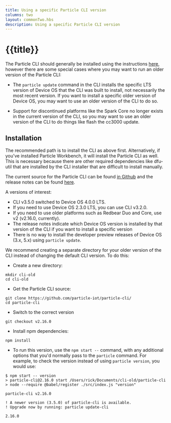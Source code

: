 ```yaml
---
title: Using a specific Particle CLI version
columns: two
layout: commonTwo.hbs
description: Using a specific Particle CLI version
---
```


# {{title}}

The Particle CLI should generally be installed using the instructions [here](/getting-started/developer-tools/cli), however there are some special cases where you may want to run an older version of the Particle CLI:

- The `particle update` command in the CLI installs the specific LTS version of Device OS that the CLI was built to install, not necessarily the most recent version. If you want to install a specific older version of Device OS, you may want to use an older version of the CLI to do so.

- Support for discontinued platforms like the Spark Core no longer exists in the current version of the CLI, so you may want to use an older version of the CLI to do things like flash the cc3000 update.

## Installation

The recommended path is to install the CLI as above first. Alternatively, if you've installed Particle Workbench, it will install the Particle CLI as well. This is necessary because there are other required dependencies like dfu-util that are installed by the CLI installer that are difficult to install manually.

The current source for the Particle CLI can be found [in Github](https://github.com/particle-iot/particle-cli) and the release notes can be found [here](https://github.com/particle-iot/particle-cli/releases).

A versions of interest:

- CLI v3.5.0 switched to Device OS 4.0.0 LTS. 
- If you need to use Device OS 2.3.0 LTS, you can use CLI v3.2.0.
- If you need to use older platforms such as Redbear Duo and Core, use v2 (v2.16.0, currently).
- The release notes indicate which Device OS version is installed by that version of the CLI if you want to install a specific version
- There is no way to install the developer preview releases of Device OS (3.x, 5.x) using `particle update`.

We recommend creating a separate directory for your older version of the CLI instead of changing the default CLI version. To do this:

- Create a new directory:

```
mkdir cli-old
cd cli-old
```

- Get the Particle CLI source:

```
git clone https://github.com/particle-iot/particle-cli/
cd particle-cli
```

- Switch to the correct version

```
git checkout v2.16.0
```

- Install npm dependencies:

```
npm install
```

- To run this version, use the `npm start --` command, with any additional options that you'd normally pass to the `particle` command. For example, to check the version instead of using `particle version`, you would use:

```
$ npm start -- version
> particle-cli@2.16.0 start /Users/rick/Documents/cli-old/particle-cli
> node --require @babel/register ./src/index.js "version"

particle-cli v2.16.0

! A newer version (3.5.0) of particle-cli is available.
! Upgrade now by running: particle update-cli

2.16.0
```

